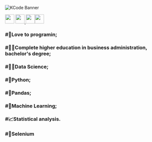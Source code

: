 <img src="https://i.ibb.co/1T5Wbn6/Banner-para-Linkedin-capa-de-perfil-para-programador.png"  alt="KCode Banner"  />

<a href="https://www.linkedin.com/in/kauebr/"><img src="https://cdn-icons-png.flaticon.com/512/174/174857.png" width="30" ></a> <a href="mailto: kauemandarino@gmail.com"><img src="https://cdn-icons-png.flaticon.com/512/5968/5968534.png" width="30" ></a><a href="
https://api.whatsapp.com/send?phone=5541991835800&text=Oi"> <img src="https://imagepng.org/wp-content/uploads/2017/08/whatsapp-icone-1.png" width="30" ></a><a href="https://github.com/kauebr/"><img src="https://github.githubassets.com/images/modules/logos_page/Octocat.png" width="30" ></a>



### #💚Love to programin;

### #👨‍🎓Complete higher education in business administration, bachelor's degree;

### #👨‍🔬Data Science;

### #🐍Python;

### #🐼Pandas;

### #🧮Machine Learning;

### #📈Statistical analysis.

### #🤖Selenium
